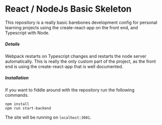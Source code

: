 # React / NodeJs Basic Skeleton

This repository is a really basic barebones development config for personal learning projects using the create-react-app on the front end, and Typescript with Node.

##### Details
Webpack restarts on Typescript changes and restarts the node server automatically. This is really the only custom part of the project, as the front end is using the create-react-app that is well documented.

##### Installation
If you want to fiddle around with the repository run the following commands.
```
npm install
npm run start-backend
```
The site will be running on `localhost:3001`.

